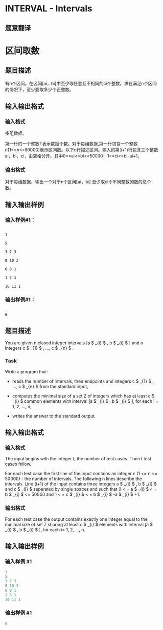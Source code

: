 # INTERVAL - Intervals

## 题意翻译

# 区间取数

## 题目描述

有n个区间，在区间[ai，bi]中至少取任意互不相同的ci个整数。求在满足n个区间的情况下，至少要取多少个正整数。

## 输入输出格式

### 输入格式

多组数据。

第一行的一个整数T表示数据个数。对于每组数据,第一行包含一个整数$n$($1$<=$n$<=$50000$)表示区间数。以下$n$行描述区间。输入的第(i+1)行包含三个整数ai，bi，ci，由空格分开。其中0<=ai<=bi<=50000，1<=ci<=bi-ai+1。

### 输出格式

对于每组数据，输出一个对于n个区间[ai，bi] 至少取ci个不同整数的数的总个数。

## 输入输出样例

### 输入样例#1：

```

1

5

3 7 3

8 10 3

6 8 1

1 3 1

10 11 1

```

### 输出样例#1：

```

6

```

## 题目描述

 You are given n closed integer intervals \[a $ _{i} $ , b $ _{i} $ \] and n integers c $ _{1} $ , ..., c $ _{n} $ .

### Task

Write a program that:

- reads the number of intervals, their endpoints and integers c $ _{1} $ , ..., c $ _{n} $ from the standard input,

- computes the minimal size of a set Z of integers which has at least c $ _{i} $ common elements with interval \[a $ _{i} $ , b $ _{i} $ \], for each i = 1, 2, ..., n,

- writes the answer to the standard output.

## 输入输出格式

### 输入格式

 The input begins with the integer t, the number of test cases. Then t test cases follow.

For each test case the first line of the input contains an integer n (1 <= n <= 50000) - the number of intervals. The following n lines describe the intervals. Line (i+1) of the input contains three integers a $ _{i} $ , b $ _{i} $ and c $ _{i} $ separated by single spaces and such that 0 < = a $ _{i} $ < = b $ _{i} $ <= 50000 and 1 < = c $ _{i} $ < = b $ _{i} $ -a $ _{i} $ +1.

### 输出格式

 For each test case the output contains exactly one integer equal to the minimal size of set Z sharing at least c $ _{i} $ elements with interval \[a $ _{i} $ , b $ _{i} $ \], for each i= 1, 2, ..., n.

## 输入输出样例

### 输入样例 #1

```cpp
1
5
3 7 3
8 10 3
6 8 1
1 3 1
10 11 1
```


### 输出样例 #1

```cpp
6
```


